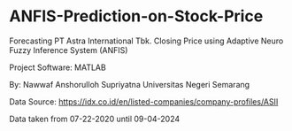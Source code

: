 # ANFIS-Prediction-on-Stock-Price
Forecasting PT Astra International Tbk. Closing Price using Adaptive Neuro Fuzzy Inference System (ANFIS)

Project Software: MATLAB

By: Nawwaf Anshorulloh Supriyatna
Universitas Negeri Semarang

Data Source: https://idx.co.id/en/listed-companies/company-profiles/ASII

Data taken from 07-22-2020 until 09-04-2024
